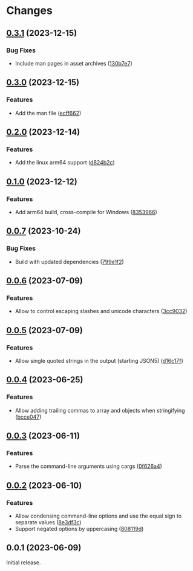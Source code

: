 # Changes

## [0.3.1](https://github.com/prantlf/v-yaml2json/compare/v0.3.0...v0.3.1) (2023-12-15)

### Bug Fixes

* Include man pages in asset archives ([130b7e7](https://github.com/prantlf/v-yaml2json/commit/130b7e7df5cdde54a4346dbec27e1e15abdebeb5))

## [0.3.0](https://github.com/prantlf/v-yaml2json/compare/v0.2.0...v0.3.0) (2023-12-15)

### Features

* Add the man file ([ecff662](https://github.com/prantlf/v-yaml2json/commit/ecff662b365ec2f400aaf9c785e937e13f4366d6))

## [0.2.0](https://github.com/prantlf/v-yaml2json/compare/v0.1.0...v0.2.0) (2023-12-14)

### Features

* Add the linux arm64 support ([d824b2c](https://github.com/prantlf/v-yaml2json/commit/d824b2c6375d71de1f6b129a6d61569f73afa1f0))

## [0.1.0](https://github.com/prantlf/v-yaml2json/compare/v0.0.7...v0.1.0) (2023-12-12)

### Features

* Add arm64 build, cross-compile for Windows ([8353966](https://github.com/prantlf/v-yaml2json/commit/8353966a82e22605460bb9c54a64716a0ad9ab84))

## [0.0.7](https://github.com/prantlf/v-yaml2json/compare/v0.0.6...v0.0.7) (2023-10-24)

### Bug Fixes

* Build with updated dependencies ([799e1f2](https://github.com/prantlf/v-yaml2json/commit/799e1f266aecf55ca443d77bcd33fc59c9a0ff5d))

## [0.0.6](https://github.com/prantlf/v-yaml2json/compare/v0.0.5...v0.0.6) (2023-07-09)

### Features

* Allow to control escaping slashes and unicode characters ([3cc9032](https://github.com/prantlf/v-yaml2json/commit/3cc9032fe5ef3f063a639b3edff559663c15e561))

## [0.0.5](https://github.com/prantlf/v-yaml2json/compare/v0.0.4...v0.0.5) (2023-07-09)

### Features

* Allow single quoted strings in the output (starting JSON5) ([d16c17f](https://github.com/prantlf/v-yaml2json/commit/d16c17fae243ca3d146e54c2b9ed60d82f0c18b7))

## [0.0.4](https://github.com/prantlf/v-yaml2json/compare/v0.0.3...v0.0.4) (2023-06-25)

### Features

* Allow adding trailing commas to array and objects when stringifying ([bcce047](https://github.com/prantlf/v-yaml2json/commit/bcce047eaa7e854a2e62420d9951ed7c232d511c))

## [0.0.3](https://github.com/prantlf/v-yaml2json/compare/v0.0.2...v0.0.3) (2023-06-11)

### Features

* Parse the command-line arguments using cargs ([0f626a4](https://github.com/prantlf/v-yaml2json/commit/0f626a4b34593b9ca0ce59300c4c5a884ecef212))

## [0.0.2](https://github.com/prantlf/v-yaml2json/compare/v0.0.1...v0.0.2) (2023-06-10)

### Features

* Allow condensing command-line options and use the equal sign to separate values ([8e3df3c](https://github.com/prantlf/v-yaml2json/commit/8e3df3cd32508d983b858eb1c44992712744df95))
* Support negated options by uppercasing ([808119d](https://github.com/prantlf/v-yaml2json/commit/808119db7c0e9e3a9a276ba750241303375be02d))

## 0.0.1 (2023-06-09)

Initial release.
